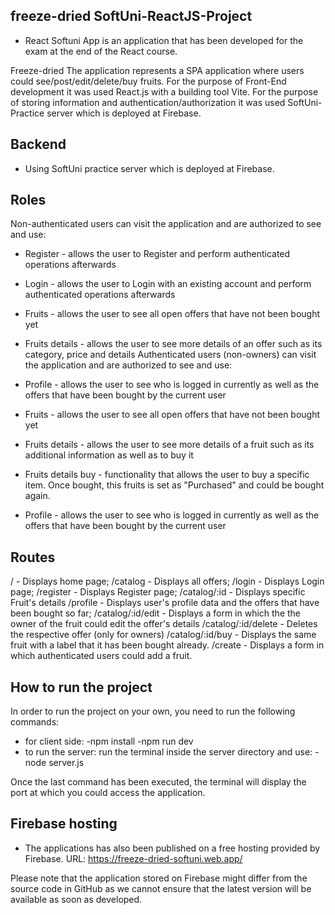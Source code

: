 ## freeze-dried SoftUni-ReactJS-Project

* React Softuni App is an application that has been developed for the exam at the end of the React course.

Freeze-dried
The application represents a SPA application where users could see/post/edit/delete/buy fruits. For the purpose of Front-End development it was used React.js with a building tool Vite. For the purpose of storing information and authentication/authorization it was used SoftUni-Practice server which is deployed at Firebase.

## Backend

* Using SoftUni practice server which is deployed at Firebase.

## Roles

Non-authenticated users can visit the application and are authorized to see and use:

* Register - allows the user to Register and perform authenticated operations afterwards
* Login - allows the user to Login with an existing account and perform authenticated operations afterwards
* Fruits - allows the user to see all open offers that have not been bought yet
* Fruits details - allows the user to see more details of an offer such as its category, price and details
Authenticated users (non-owners) can visit the application and are authorized to see and use:

* Profile - allows the user to see who is logged in currently as well as the offers that have been bought by the current user
* Fruits - allows the user to see all open offers that have not been bought yet
* Fruits details - allows the user to see more details of a fruit such as its additional information as well as to buy it
* Fruits details buy - functionality that allows the user to buy a specific item. Once bought, this fruits is set as "Purchased" and could be bought again.

* Profile - allows the user to see who is logged in currently as well as the offers that have been bought by the current user

## Routes

/ - Displays home page;
/catalog - Displays all offers;
/login - Displays Login page;
/register - Displays Register page;
/catalog/:id - Displays specific Fruit's details
/profile - Displays user's profile data and the offers that have been bought so far;
/catalog/:id/edit - Displays a form in which the the owner of the fruit could edit the offer's details
/catalog/:id/delete - Deletes the respective offer (only for owners)
/catalog/:id/buy - Displays the same fruit with a label that it has been bought already.
/create - Displays a form in which authenticated users could add a fruit.

## How to run the project
In order to run the project on your own, you need to run the following commands:
* for client side:
-npm install
-npm run dev
* to run the server:
run the terminal inside the server directory and use:
-node server.js

Once the last command has been executed, the terminal will display the port at which you could access the application.

## Firebase hosting

* The applications has also been published on a free hosting provided by Firebase. URL: https://freeze-dried-softuni.web.app/

Please note that the application stored on Firebase might differ from the source code in GitHub as we cannot ensure that the latest version will be available as soon as developed.